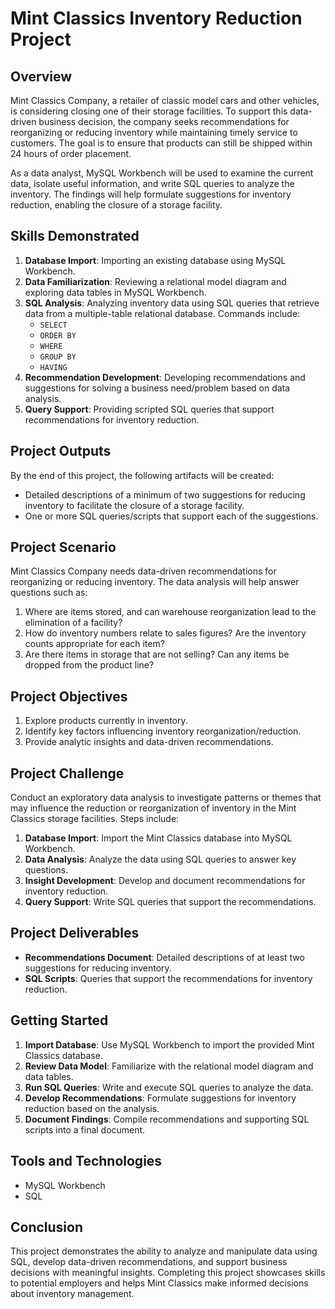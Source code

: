 # Mint Classics Inventory Reduction Project

## Overview

Mint Classics Company, a retailer of classic model cars and other vehicles, is considering closing one of their storage facilities. To support this data-driven business decision, the company seeks recommendations for reorganizing or reducing inventory while maintaining timely service to customers. The goal is to ensure that products can still be shipped within 24 hours of order placement.

As a data analyst, MySQL Workbench will be used to examine the current data, isolate useful information, and write SQL queries to analyze the inventory. The findings will help formulate suggestions for inventory reduction, enabling the closure of a storage facility.

## Skills Demonstrated

1. **Database Import**: Importing an existing database using MySQL Workbench.
2. **Data Familiarization**: Reviewing a relational model diagram and exploring data tables in MySQL Workbench.
3. **SQL Analysis**: Analyzing inventory data using SQL queries that retrieve data from a multiple-table relational database. Commands include:
   - `SELECT`
   - `ORDER BY`
   - `WHERE`
   - `GROUP BY`
   - `HAVING`
4. **Recommendation Development**: Developing recommendations and suggestions for solving a business need/problem based on data analysis.
5. **Query Support**: Providing scripted SQL queries that support recommendations for inventory reduction.

## Project Outputs

By the end of this project, the following artifacts will be created:

- Detailed descriptions of a minimum of two suggestions for reducing inventory to facilitate the closure of a storage facility.
- One or more SQL queries/scripts that support each of the suggestions.

## Project Scenario

Mint Classics Company needs data-driven recommendations for reorganizing or reducing inventory. The data analysis will help answer questions such as:

1. Where are items stored, and can warehouse reorganization lead to the elimination of a facility?
2. How do inventory numbers relate to sales figures? Are the inventory counts appropriate for each item?
3. Are there items in storage that are not selling? Can any items be dropped from the product line?

## Project Objectives

1. Explore products currently in inventory.
2. Identify key factors influencing inventory reorganization/reduction.
3. Provide analytic insights and data-driven recommendations.

## Project Challenge

Conduct an exploratory data analysis to investigate patterns or themes that may influence the reduction or reorganization of inventory in the Mint Classics storage facilities. Steps include:

1. **Database Import**: Import the Mint Classics database into MySQL Workbench.
2. **Data Analysis**: Analyze the data using SQL queries to answer key questions.
3. **Insight Development**: Develop and document recommendations for inventory reduction.
4. **Query Support**: Write SQL queries that support the recommendations.

## Project Deliverables

- **Recommendations Document**: Detailed descriptions of at least two suggestions for reducing inventory.
- **SQL Scripts**: Queries that support the recommendations for inventory reduction.

## Getting Started

1. **Import Database**: Use MySQL Workbench to import the provided Mint Classics database.
2. **Review Data Model**: Familiarize with the relational model diagram and data tables.
3. **Run SQL Queries**: Write and execute SQL queries to analyze the data.
4. **Develop Recommendations**: Formulate suggestions for inventory reduction based on the analysis.
5. **Document Findings**: Compile recommendations and supporting SQL scripts into a final document.

## Tools and Technologies

- MySQL Workbench
- SQL

## Conclusion

This project demonstrates the ability to analyze and manipulate data using SQL, develop data-driven recommendations, and support business decisions with meaningful insights. Completing this project showcases skills to potential employers and helps Mint Classics make informed decisions about inventory management.
